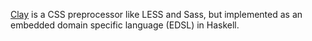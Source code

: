 
[Clay](http://fvisser.nl/clay/)
is a CSS preprocessor like LESS and Sass, but implemented as an embedded domain specific language (EDSL) in Haskell.
